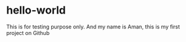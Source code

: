 # hello-world
This is for testing purpose only.
And my name is Aman, this is my first project on Github
